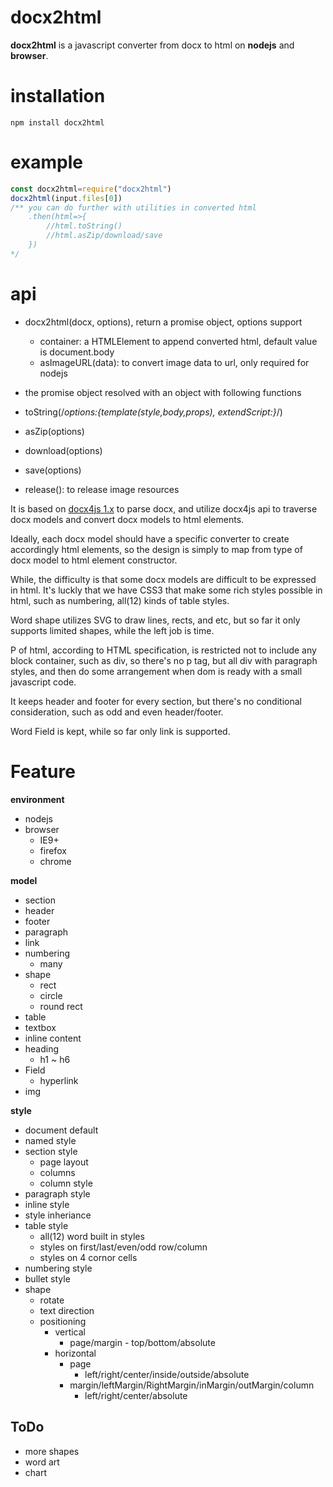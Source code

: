 docx2html
===
**docx2html** is a javascript converter from docx to html on **nodejs** and **browser**.

installation
===
<code>npm install docx2html</code>

example
===
```js
const docx2html=require("docx2html")
docx2html(input.files[0])
/** you can do further with utilities in converted html
	.then(html=>{
		//html.toString()
		//html.asZip/download/save
	})
*/
```

api
===
* docx2html(docx, options), return a promise object, options support
  * container: a HTMLElement to append converted html, default value is document.body
  * asImageURL(data): to convert image data to url, only required for nodejs

* the promise object resolved with an object with following functions
 * toString(/*options:{template(style,body,props), extendScript:}*/)
 * asZip(options)
 * download(options)
 * save(options)
 * release(): to release image resources



It is based on [docx4js 1.x](/docx4js) to parse docx, and utilize docx4js api to traverse docx models and convert docx models to html elements.

Ideally, each docx model should have a specific converter to create accordingly html elements, so the design is simply to map from type of docx model to html element constructor.

While, the difficulty is that some docx models are difficult to be expressed in html. It's luckly that we have CSS3 that make some rich styles possible in html, such as numbering, all(12) kinds of table styles.

Word shape utilizes SVG to draw lines, rects, and etc, but so far it only supports limited shapes, while the left job is time.

P of html, according to HTML specification, is restricted not to include any block container, such as div, so there's no p tag, but all div with paragraph styles, and then do some arrangement when dom is ready with a small javascript code.  

It keeps header and footer for every section, but there's no conditional consideration, such as odd and even header/footer.

Word Field is kept, while so far only link is supported.

Feature
===
**environment**
* nodejs
* browser
	* IE9+
	* firefox
	* chrome

**model**

* section
* header
* footer
* paragraph
* link
* numbering
	* many
* shape
	* rect
	* circle
	* round rect
* table
* textbox
* inline content
* heading
	* h1 ~ h6
* Field
	* hyperlink
* img

**style**

* document default
* named style
* section style
	* page layout
	* columns
	* column style
* paragraph style
* inline style
* style inheriance
* table style
	* all(12) word built in styles
	* styles on first/last/even/odd row/column
	* styles on 4 cornor cells
* numbering style
* bullet style
* shape
	* rotate
	* text direction
	* positioning
	 	* vertical
		 	* page/margin - top/bottom/absolute
	 	* horizontal
			* page
				* left/right/center/inside/outside/absolute
			* margin/leftMargin/RightMargin/inMargin/outMargin/column
				* left/right/center/absolute

## ToDo
* more shapes
* word art
* chart